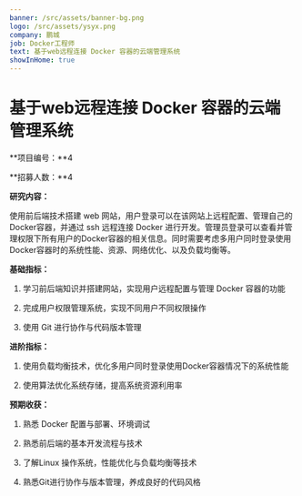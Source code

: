 ```yaml
---
banner: /src/assets/banner-bg.png
logo: /src/assets/ysyx.png
company: 鹏城
job: Docker工程师
text: 基于web远程连接 Docker 容器的云端管理系统
showInHome: true
---
```


# 基于web远程连接 Docker 容器的云端管理系统

**项目编号：**4

**招募人数：**4

**研究内容：**

使用前后端技术搭建 web 网站，用户登录可以在该网站上远程配置、管理自己的Docker容器，并通过 ssh 远程连接 Docker 进行开发。管理员登录可以查看并管理权限下所有用户的Docker容器的相关信息。同时需要考虑多用户同时登录使用Docker容器时的系统性能、资源、网络优化、以及负载均衡等。 

**基础指标：**

1. 学习前后端知识并搭建网站，实现用户远程配置与管理 Docker 容器的功能
 
2. 完成用户权限管理系统，实现不同用户不同权限操作
 
3. 使用 Git 进行协作与代码版本管理
 
**进阶指标：**
 
1. 使用负载均衡技术，优化多用户同时登录使用Docker容器情况下的系统性能
 
2. 使用算法优化系统存储，提高系统资源利用率
 
**预期收获：**
 
1. 熟悉 Docker 配置与部署、环境调试
 
2. 熟悉前后端的基本开发流程与技术
 
3. 了解Linux 操作系统，性能优化与负载均衡等技术
 
4. 熟悉Git进行协作与版本管理，养成良好的代码风格
